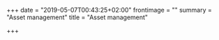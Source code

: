 +++
date = "2019-05-07T00:43:25+02:00"
frontimage = ""
summary = "Asset management"
title = "Asset management"

+++
